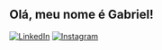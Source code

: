 ## Olá, meu nome é Gabriel!

<p align="left">
  <a href="#" title="LinkedIn">
  <img src="https://www.linkedin.com/in/gabriel-luiz-lupion-vinhaes/" alt="LinkedIn"/></a>
  <a href="#" title="Instagram">
  <img src="https://www.instagram.com/gabrielll.luizzz/" alt="Instagram"/></a>
</p>

